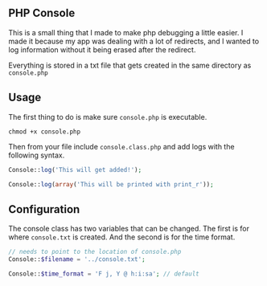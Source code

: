 ## PHP Console
This is a small thing that I made to make php debugging a little easier. I made it because my app was dealing with a lot of redirects, and I wanted to log information without it being erased after the redirect.

Everything is stored in a txt file that gets created in the same directory as `console.php`

## Usage
The first thing to do is make sure `console.php` is executable.

    chmod +x console.php
    
Then from your file include `console.class.php` and add logs with the following syntax.

```php    
Console::log('This will get added!');

Console::log(array('This will be printed with print_r'));
```
    
## Configuration
The console class has two variables that can be changed. The first is for where `console.txt` is created. And the second is for the time format.

```php
// needs to point to the location of console.php
Console::$filename = '../console.txt'; 

Console::$time_format = 'F j, Y @ h:i:sa'; // default
```